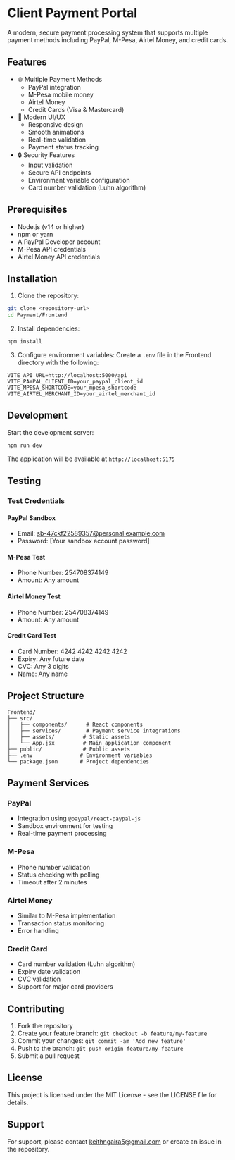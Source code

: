 # Client Payment Portal

A modern, secure payment processing system that supports multiple payment methods including PayPal, M-Pesa, Airtel Money, and credit cards.

## Features

- 🌐 Multiple Payment Methods
  - PayPal integration
  - M-Pesa mobile money
  - Airtel Money
  - Credit Cards (Visa & Mastercard)
- 🎨 Modern UI/UX
  - Responsive design
  - Smooth animations
  - Real-time validation
  - Payment status tracking
- 🔒 Security Features
  - Input validation
  - Secure API endpoints
  - Environment variable configuration
  - Card number validation (Luhn algorithm)

## Prerequisites

- Node.js (v14 or higher)
- npm or yarn
- A PayPal Developer account
- M-Pesa API credentials
- Airtel Money API credentials

## Installation

1. Clone the repository:
```bash
git clone <repository-url>
cd Payment/Frontend
```

2. Install dependencies:
```bash
npm install
```

3. Configure environment variables:
Create a `.env` file in the Frontend directory with the following:
```env
VITE_API_URL=http://localhost:5000/api
VITE_PAYPAL_CLIENT_ID=your_paypal_client_id
VITE_MPESA_SHORTCODE=your_mpesa_shortcode
VITE_AIRTEL_MERCHANT_ID=your_airtel_merchant_id
```

## Development

Start the development server:
```bash
npm run dev
```

The application will be available at `http://localhost:5175`

## Testing

### Test Credentials

#### PayPal Sandbox
- Email: sb-47ckf22589357@personal.example.com
- Password: [Your sandbox account password]

#### M-Pesa Test
- Phone Number: 254708374149
- Amount: Any amount

#### Airtel Money Test
- Phone Number: 254708374149
- Amount: Any amount

#### Credit Card Test
- Card Number: 4242 4242 4242 4242
- Expiry: Any future date
- CVC: Any 3 digits
- Name: Any name

## Project Structure

```
Frontend/
├── src/
│   ├── components/      # React components
│   ├── services/        # Payment service integrations
│   ├── assets/         # Static assets
│   └── App.jsx         # Main application component
├── public/             # Public assets
├── .env               # Environment variables
└── package.json       # Project dependencies
```

## Payment Services

### PayPal
- Integration using `@paypal/react-paypal-js`
- Sandbox environment for testing
- Real-time payment processing

### M-Pesa
- Phone number validation
- Status checking with polling
- Timeout after 2 minutes

### Airtel Money
- Similar to M-Pesa implementation
- Transaction status monitoring
- Error handling

### Credit Card
- Card number validation (Luhn algorithm)
- Expiry date validation
- CVC validation
- Support for major card providers

## Contributing

1. Fork the repository
2. Create your feature branch: `git checkout -b feature/my-feature`
3. Commit your changes: `git commit -am 'Add new feature'`
4. Push to the branch: `git push origin feature/my-feature`
5. Submit a pull request

## License

This project is licensed under the MIT License - see the LICENSE file for details.

## Support

For support, please contact keithngaira5@gmail.com or create an issue in the repository.
